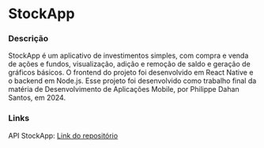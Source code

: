# StockApp
### Descrição
StockApp é um aplicativo de investimentos simples, com compra e venda de ações e fundos, visualização, adição e remoção de saldo e geração de gráficos básicos. 
O frontend do projeto foi desenvolvido em React Native e o backend em Node.js.
Esse projeto foi desenvolvido como trabalho final da matéria de Desenvolvimento de Aplicações Mobile, por Philippe Dahan Santos, em 2024.

### Links
API StockApp: [Link do repositório](https://github.com/Manihuts/api_stockapp)